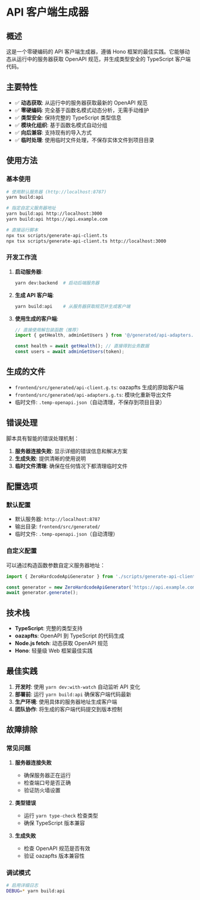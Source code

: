 # API 客户端生成器

## 概述

这是一个零硬编码的 API 客户端生成器，遵循 Hono 框架的最佳实践。它能够动态从运行中的服务器获取 OpenAPI 规范，并生成类型安全的 TypeScript 客户端代码。

## 主要特性

- ✅ **动态获取**: 从运行中的服务器获取最新的 OpenAPI 规范
- ✅ **零硬编码**: 完全基于函数名模式动态分析，无需手动维护
- ✅ **类型安全**: 保持完整的 TypeScript 类型信息
- ✅ **模块化组织**: 基于函数名模式自动分组
- ✅ **向后兼容**: 支持现有的导入方式
- ✅ **临时处理**: 使用临时文件处理，不保存实体文件到项目目录

## 使用方法

### 基本使用

```bash
# 使用默认服务器 (http://localhost:8787)
yarn build:api

# 指定自定义服务器地址
yarn build:api http://localhost:3000
yarn build:api https://api.example.com

# 直接运行脚本
npx tsx scripts/generate-api-client.ts
npx tsx scripts/generate-api-client.ts http://localhost:3000
```

### 开发工作流

1. **启动服务器**:

   ```bash
   yarn dev:backend  # 启动后端服务器
   ```

2. **生成 API 客户端**:

   ```bash
   yarn build:api    # 从服务器获取规范并生成客户端
   ```

3. **使用生成的客户端**:

   ```typescript
   // 直接使用解包装函数（推荐）
   import { getHealth, adminGetUsers } from '@/generated/api-adapters.g';

   const health = await getHealth(); // 直接得到业务数据
   const users = await adminGetUsers(token);
   ```

## 生成的文件

- `frontend/src/generated/api-client.g.ts`: oazapfts 生成的原始客户端
- `frontend/src/generated/api-adapters.g.ts`: 模块化重新导出文件
- 临时文件: `.temp-openapi.json`（自动清理，不保存到项目目录）

## 错误处理

脚本具有智能的错误处理机制：

1. **服务器连接失败**: 显示详细的错误信息和解决方案
2. **生成失败**: 提供清晰的使用说明
3. **临时文件清理**: 确保在任何情况下都清理临时文件

## 配置选项

### 默认配置

- 默认服务器: `http://localhost:8787`
- 输出目录: `frontend/src/generated/`
- 临时文件: `.temp-openapi.json`（自动清理）

### 自定义配置

可以通过构造函数参数自定义服务器地址：

```typescript
import { ZeroHardcodeApiGenerator } from './scripts/generate-api-client';

const generator = new ZeroHardcodeApiGenerator('https://api.example.com');
await generator.generate();
```

## 技术栈

- **TypeScript**: 完整的类型支持
- **oazapfts**: OpenAPI 到 TypeScript 的代码生成
- **Node.js fetch**: 动态获取 OpenAPI 规范
- **Hono**: 轻量级 Web 框架最佳实践

## 最佳实践

1. **开发时**: 使用 `yarn dev:with-watch` 自动监听 API 变化
2. **部署前**: 运行 `yarn build:api` 确保客户端代码最新
3. **生产环境**: 使用具体的服务器地址生成客户端
4. **团队协作**: 将生成的客户端代码提交到版本控制

## 故障排除

### 常见问题

1. **服务器连接失败**

   - 确保服务器正在运行
   - 检查端口号是否正确
   - 验证防火墙设置

2. **类型错误**

   - 运行 `yarn type-check` 检查类型
   - 确保 TypeScript 版本兼容

3. **生成失败**
   - 检查 OpenAPI 规范是否有效
   - 验证 oazapfts 版本兼容性

### 调试模式

```bash
# 启用详细日志
DEBUG=* yarn build:api
```
